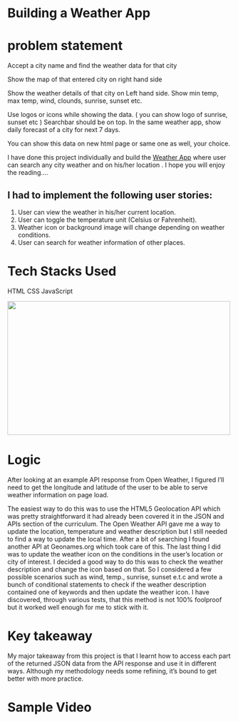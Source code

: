 # Building a Weather App

# problem statement

Accept a city name and find the weather data for that city

Show the map of that entered city on right hand side

Show the weather details of that city on Left hand side. Show min temp, max temp, wind, clounds, sunrise, sunset etc.

Use logos or icons while showing the data. ( you can show logo of sunrise, sunset etc ) Searchbar should be on top.
In the same weather app, show daily forecast of a city for next 7 days.

You can show this data on new html page or same one as well, your choice.

I have done this project individually and build the [Weather App](https://cozy-cat-93059e.netlify.app/) where user can search any city weather and on his/her location . I hope you will enjoy the reading….

## I had to implement the following user stories:

 1. User can view the weather in his/her current location.
 2. User can toggle the temperature unit (Celsius or Fahrenheit).
 3. Weather icon or background image will change depending on weather conditions.
 4. User can search for weather information of other places.

# Tech Stacks Used
HTML
CSS
JavaScript
<p>
  
   <img src="https://aedificogroup.com/wp-content/uploads/2021/08/Aedifico-web-development.gif"  width='500px' height='300px'/>
  
 
   
</p>
  

# Logic
After looking at an example API response from Open Weather, I figured I’ll need to get the longitude and latitude of the user to be able to serve weather information on page load.

The easiest way to do this was to use the HTML5 Geolocation API which was pretty straightforward it had already been covered it in the JSON and APIs section of the curriculum.
The Open Weather API gave me a way to update the location, temperature and weather description but I still needed to find a way to update the local time. After a bit of searching I found another API at Geonames.org which took care of this.
The last thing I did was to update the weather icon on the conditions in the user’s location or city of interest. I decided a good way to do this was to check the weather description and change the icon based on that.
So I considered a few possible scenarios such as wind, temp., sunrise, sunset e.t.c and wrote a bunch of conditional statements to check if the weather description contained one of keywords and then update the weather icon.
I have discovered, through various tests, that this method is not 100% foolproof but it worked well enough for me to stick with it.

# Key takeaway
My major takeaway from this project is that I learnt how to access each part of the returned JSON data from the API response and use it in different ways. Although my methodology needs some refining, it’s bound to get better with more practice.

# Sample Video




